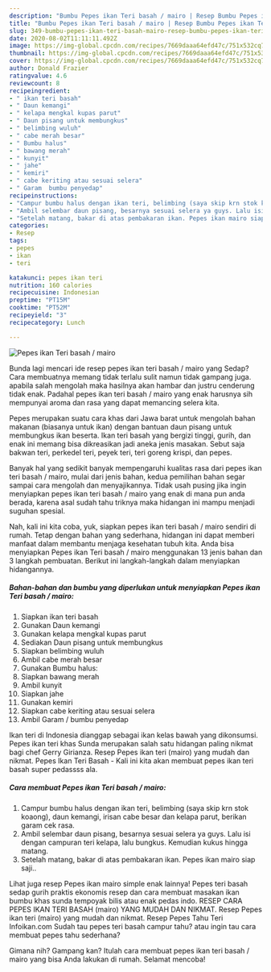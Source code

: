 ```yaml
---
description: "Bumbu Pepes ikan Teri basah / mairo | Resep Bumbu Pepes ikan Teri basah / mairo Yang Paling Enak"
title: "Bumbu Pepes ikan Teri basah / mairo | Resep Bumbu Pepes ikan Teri basah / mairo Yang Paling Enak"
slug: 349-bumbu-pepes-ikan-teri-basah-mairo-resep-bumbu-pepes-ikan-teri-basah-mairo-yang-paling-enak
date: 2020-08-02T11:11:11.492Z
image: https://img-global.cpcdn.com/recipes/7669daaa64efd47c/751x532cq70/pepes-ikan-teri-basah-mairo-foto-resep-utama.jpg
thumbnail: https://img-global.cpcdn.com/recipes/7669daaa64efd47c/751x532cq70/pepes-ikan-teri-basah-mairo-foto-resep-utama.jpg
cover: https://img-global.cpcdn.com/recipes/7669daaa64efd47c/751x532cq70/pepes-ikan-teri-basah-mairo-foto-resep-utama.jpg
author: Donald Frazier
ratingvalue: 4.6
reviewcount: 8
recipeingredient:
- " ikan teri basah"
- " Daun kemangi"
- " kelapa mengkal kupas parut"
- " Daun pisang untuk membungkus"
- " belimbing wuluh"
- " cabe merah besar"
- " Bumbu halus"
- " bawang merah"
- " kunyit"
- " jahe"
- " kemiri"
- " cabe keriting atau sesuai selera"
- " Garam  bumbu penyedap"
recipeinstructions:
- "Campur bumbu halus dengan ikan teri, belimbing (saya skip krn stok koaong), daun kemangi, irisan cabe besar dan kelapa parut, berikan garam cek rasa."
- "Ambil selembar daun pisang, besarnya sesuai selera ya guys. Lalu isi dengan campuran teri kelapa, lalu bungkus. Kemudian kukus hingga matang."
- "Setelah matang, bakar di atas pembakaran ikan. Pepes ikan mairo siap saji.."
categories:
- Resep
tags:
- pepes
- ikan
- teri

katakunci: pepes ikan teri 
nutrition: 160 calories
recipecuisine: Indonesian
preptime: "PT15M"
cooktime: "PT52M"
recipeyield: "3"
recipecategory: Lunch

---
```



![Pepes ikan Teri basah / mairo](https://img-global.cpcdn.com/recipes/7669daaa64efd47c/751x532cq70/pepes-ikan-teri-basah-mairo-foto-resep-utama.jpg)

Bunda lagi mencari ide resep pepes ikan teri basah / mairo yang Sedap? Cara membuatnya memang tidak terlalu sulit namun tidak gampang juga. apabila salah mengolah maka hasilnya akan hambar dan justru cenderung tidak enak. Padahal pepes ikan teri basah / mairo yang enak harusnya sih mempunyai aroma dan rasa yang dapat memancing selera kita.

Pepes merupakan suatu cara khas dari Jawa barat untuk mengolah bahan makanan (biasanya untuk ikan) dengan bantuan daun pisang untuk membungkus ikan beserta. Ikan teri basah yang bergizi tinggi, gurih, dan enak ini memang bisa dikreasikan jadi aneka jenis masakan. Sebut saja bakwan teri, perkedel teri, peyek teri, teri goreng krispi, dan pepes.

Banyak hal yang sedikit banyak mempengaruhi kualitas rasa dari pepes ikan teri basah / mairo, mulai dari jenis bahan, kedua pemilihan bahan segar sampai cara mengolah dan menyajikannya. Tidak usah pusing jika ingin menyiapkan pepes ikan teri basah / mairo yang enak di mana pun anda berada, karena asal sudah tahu triknya maka hidangan ini mampu menjadi suguhan spesial.


Nah, kali ini kita coba, yuk, siapkan pepes ikan teri basah / mairo sendiri di rumah. Tetap dengan bahan yang sederhana, hidangan ini dapat memberi manfaat dalam membantu menjaga kesehatan tubuh kita. Anda bisa menyiapkan Pepes ikan Teri basah / mairo menggunakan 13 jenis bahan dan 3 langkah pembuatan. Berikut ini langkah-langkah dalam menyiapkan hidangannya.

<!--inarticleads1-->

##### Bahan-bahan dan bumbu yang diperlukan untuk menyiapkan Pepes ikan Teri basah / mairo:

1. Siapkan  ikan teri basah
1. Gunakan  Daun kemangi
1. Gunakan  kelapa mengkal kupas parut
1. Sediakan  Daun pisang untuk membungkus
1. Siapkan  belimbing wuluh
1. Ambil  cabe merah besar
1. Gunakan  Bumbu halus:
1. Siapkan  bawang merah
1. Ambil  kunyit
1. Siapkan  jahe
1. Gunakan  kemiri
1. Siapkan  cabe keriting atau sesuai selera
1. Ambil  Garam / bumbu penyedap


Ikan teri di Indonesia dianggap sebagai ikan kelas bawah yang dikonsumsi. Pepes ikan teri khas Sunda merupakan salah satu hidangan paling nikmat bagi chef Gerry Girianza. Resep Pepes ikan teri (mairo) yang mudah dan nikmat. Pepes Ikan Teri Basah - Kali ini kita akan membuat pepes ikan teri basah super pedassss ala. 

<!--inarticleads2-->

##### Cara membuat Pepes ikan Teri basah / mairo:

1. Campur bumbu halus dengan ikan teri, belimbing (saya skip krn stok koaong), daun kemangi, irisan cabe besar dan kelapa parut, berikan garam cek rasa.
1. Ambil selembar daun pisang, besarnya sesuai selera ya guys. Lalu isi dengan campuran teri kelapa, lalu bungkus. Kemudian kukus hingga matang.
1. Setelah matang, bakar di atas pembakaran ikan. Pepes ikan mairo siap saji..


Lihat juga resep Pepes ikan mairo simple enak lainnya! Pepes teri basah sedap gurih praktis ekonomis resep dan cara membuat masakan ikan bumbu khas sunda tempoyak bilis atau enak pedas indo. RESEP CARA PEPES IKAN TERI BASAH (mairo) YANG MUDAH DAN NIKMAT. Resep Pepes ikan teri (mairo) yang mudah dan nikmat. Resep Pepes Tahu Teri Infoikan.com Sudah tau pepes teri basah campur tahu? atau ingin tau cara membuat pepes tahu sederhana? 

Gimana nih? Gampang kan? Itulah cara membuat pepes ikan teri basah / mairo yang bisa Anda lakukan di rumah. Selamat mencoba!
